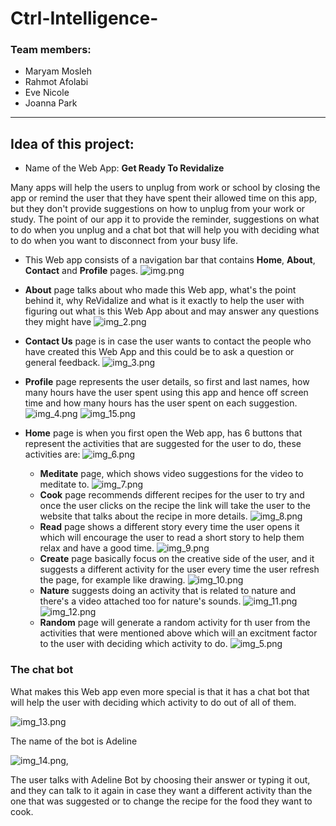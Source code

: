 # Ctrl-Intelligence-
### Team members:
- Maryam Mosleh
- Rahmot Afolabi
- Eve Nicole
- Joanna Park


--------------------------------------------

## Idea of this project:
- Name of the Web App: **Get Ready To Revidalize**

Many apps will help the users to  unplug from work or school by closing the app or remind the user that they have spent their allowed
time on this app, but they don't provide suggestions on how to unplug from your work or study.
The point of our app it to provide the reminder, suggestions on what to do when you unplug  and a chat bot that will 
help you with deciding what to do when you want 
to disconnect from your busy life.


- This Web app consists of a navigation bar that contains **Home**, **About**, **Contact** and **Profile** pages.
![img.png](img.png)

- **About** page talks about who made this Web app, what's the point behind it, why ReVidalize and what is it 
exactly to help the user with figuring out what is this Web App about and may answer any questions they might have
![img_2.png](img_2.png)

- **Contact Us** page is in case the user wants to contact the people who have created this Web App and this could be
to ask a question or general feedback.
![img_3.png](img_3.png)

- **Profile** page represents the user details, so first and last names, how many hours have the user spent using this app and hence
off screen time and how many hours has the user spent on each suggestion.
![img_4.png](img_4.png)
![img_15.png](img_15.png)

- **Home** page is when you first open the Web app, has 6 buttons that represent the activities that are suggested 
for the user to do, these activities are:
![img_6.png](img_6.png)
  - **Meditate** page, which shows video suggestions for the video to meditate to.
![img_7.png](img_7.png)
  - **Cook** page recommends different recipes for the user to try and once the user clicks on the recipe the link
will take the user to the website that talks about the recipe in more details.
![img_8.png](img_8.png)
  - **Read** page shows a different story every time the user opens it which will encourage the user to read a short story to 
help them relax and have a good time.
![img_9.png](img_9.png)
  - **Create** page basically focus on the creative side of the user, and it suggests a different activity for the user every time
the user refresh the page, for example like drawing.
![img_10.png](img_10.png)
  - **Nature** suggests doing an activity that is related to nature and there's a video attached too for nature's sounds.
![img_11.png](img_11.png)
![img_12.png](img_12.png)
  - **Random** page will generate a random activity for th user from the activities that were mentioned above which will an excitment factor
to the user with deciding which activity to do.
![img_5.png](img_5.png)


### The chat bot
What makes this Web app even more special is that it has a chat bot that will help the user with deciding which activity
to do out of all of them.

![img_13.png](img_13.png)

The name of the bot is Adeline

![img_14.png](img_14.png), 

The user talks with Adeline Bot by choosing their answer or typing it out, and they can talk to it again in case they want a 
different activity than the one that was suggested or to change the recipe for the food they want to cook.


